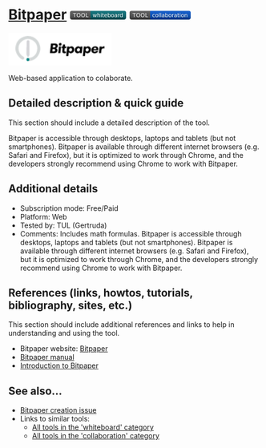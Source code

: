 # [Bitpaper](https://www.bitpaper.io/)  [<img src="images/whiteboard.png" align="bottom">](https://github.com/e-CLOSE/Toolbox/issues?q=label%3A01_TOOL+label%3Awhiteboard) [<img src="images/collaboration.png" align="bottom">](https://github.com/e-CLOSE/Toolbox/issues?q=label%3A01_TOOL+label%3Acollaboration)

![Bitpaper Logo](images/Bitpaper_logo.PNG)

Web-based application to colaborate.


## Detailed description & quick guide

This section should include a detailed description of the tool.

Bitpaper is accessible through desktops, laptops and tablets (but not smartphones). Bitpaper is available through different internet browsers (e.g. Safari and Firefox), but it is optimized to work through Chrome, and the developers strongly recommend using Chrome to work with Bitpaper.


## Additional details

- Subscription mode: Free/Paid
- Platform: Web
- Tested by: TUL (Gertruda)
- Comments: Includes math formulas. Bitpaper is accessible through desktops, laptops and tablets (but not smartphones). Bitpaper is available through different internet browsers (e.g. Safari and Firefox), but it is optimized to work through Chrome, and the developers strongly recommend using Chrome to work with Bitpaper.


## References (links, howtos, tutorials, bibliography, sites, etc.)

This section should include additional references and links to help in
understanding and using the tool.

- Bitpaper website: [Bitpaper](https://www.bitpaper.io/)
- [Bitpaper manual](https://bitpaper.io/guide)
- [Introduction to Bitpaper](https://www.youtube.com/watch?app=desktop&v=X1-N_GVrR9g)


## See also...

- [Bitpaper creation issue](https://github.com/e-CLOSE/Toolbox/issues/109)
- Links to similar tools:
  - [All tools in the 'whiteboard' category](https://github.com/e-CLOSE/Toolbox/issues?q=label%3A01_TOOL+label%3Awhiteboard)
  - [All tools in the 'collaboration' category](https://github.com/e-CLOSE/Toolbox/issues?q=label%3A01_TOOL+label%3Acollaboration)
